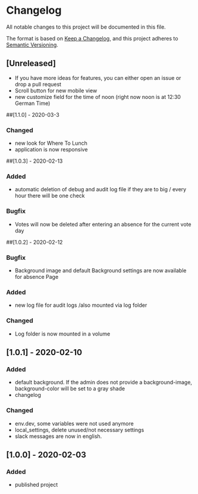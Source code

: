 # Changelog
All notable changes to this project will be documented in this file.

The format is based on [Keep a Changelog](https://keepachangelog.com/en/1.0.0/),
and this project adheres to [Semantic Versioning](https://semver.org/spec/v2.0.0.html).

## [Unreleased]
- If you have more ideas for features, you can either open an issue or drop a pull request
- Scroll button for new mobile view
- new customize field for the time of noon (right now noon is at 12:30 German Time)

##[1.1.0] - 2020-03-3
### Changed
 - new look for Where To Lunch
 - application is now responsive

##[1.0.3] - 2020-02-13
### Added
 - automatic deletion of debug and audit log file if they are to big / every hour there will be one check
### Bugfix
 - Votes will now be deleted after entering an absence for the current vote day


##[1.0.2] - 2020-02-12
### Bugfix
- Background image and default Background settings are now available for absence Page

### Added
- new log file for audit logs /also mounted via log folder

### Changed
- Log folder is now mounted in a volume

## [1.0.1] - 2020-02-10
### Added
- default background. If the admin does not provide a background-image, background-color will be set to a gray shade
- changelog 

### Changed
- env.dev, some variables were not used anymore 
- local_settings, delete unused/not necessary settings
- slack messages are now in english.

## [1.0.0] - 2020-02-03
### Added
- published project